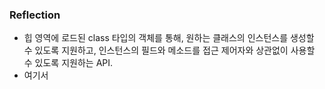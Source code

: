### Reflection
- 힙 영역에 로드된 class 타입의 객체를 통해, 원하는 클래스의 인스턴스를 생성할 수 있도록 지원하고, 인스턴스의 필드와 메소드를 접근 제어자와 상관없이 사용할 수 있도록 지원하는 API.
- 여기서 
